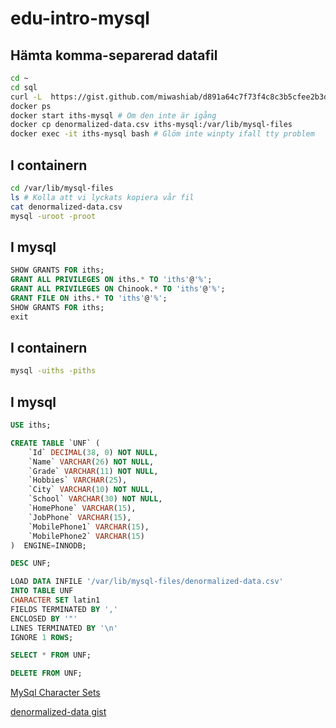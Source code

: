 # edu-intro-mysql

## Hämta komma-separerad datafil

```bash
cd ~
cd sql
curl -L  https://gist.github.com/miwashiab/d891a64c7f73f4c8c3b5cfee2b3de776/raw/denormalized-data.csv -o denormalized-data.csv
docker ps
docker start iths-mysql # Om den inte är igång
docker cp denormalized-data.csv iths-mysql:/var/lib/mysql-files
docker exec -it iths-mysql bash # Glöm inte winpty ifall tty problem
```

## I containern
```bash
cd /var/lib/mysql-files
ls # Kolla att vi lyckats kopiera vår fil
cat denormalized-data.csv
mysql -uroot -proot
```

## I mysql
```sql
SHOW GRANTS FOR iths;
GRANT ALL PRIVILEGES ON iths.* TO 'iths'@'%';
GRANT ALL PRIVILEGES ON Chinook.* TO 'iths'@'%';
GRANT FILE ON iths.* TO 'iths'@'%';
SHOW GRANTS FOR iths;
exit
```

## I containern
```bash
mysql -uiths -piths
```

## I mysql
```sql
USE iths;

CREATE TABLE `UNF` (
    `Id` DECIMAL(38, 0) NOT NULL,
    `Name` VARCHAR(26) NOT NULL,
    `Grade` VARCHAR(11) NOT NULL,
    `Hobbies` VARCHAR(25),
    `City` VARCHAR(10) NOT NULL,
    `School` VARCHAR(30) NOT NULL,
    `HomePhone` VARCHAR(15),
    `JobPhone` VARCHAR(15),
    `MobilePhone1` VARCHAR(15),
    `MobilePhone2` VARCHAR(15)
)  ENGINE=INNODB;

DESC UNF;

LOAD DATA INFILE '/var/lib/mysql-files/denormalized-data.csv'
INTO TABLE UNF 
CHARACTER SET latin1
FIELDS TERMINATED BY ','
ENCLOSED BY '"'
LINES TERMINATED BY '\n'
IGNORE 1 ROWS;

SELECT * FROM UNF;

DELETE FROM UNF;
```

[MySql Character Sets](https://dev.mysql.com/doc/refman/8.0/en/charset-mysql.html)

[denormalized-data gist](https://gist.github.com/miwashiab/d891a64c7f73f4c8c3b5cfee2b3de776)
